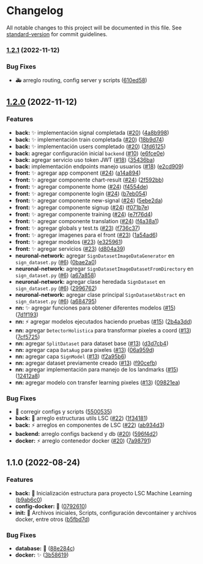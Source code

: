 # Changelog

All notable changes to this project will be documented in this file. See [standard-version](https://github.com/conventional-changelog/standard-version) for commit guidelines.

### [1.2.1](https://github.com/jpablo-ortiz/Reconocimiento-LSC-Lengua-Senas-Colombiana/compare/v1.2.0...v1.2.1) (2022-11-12)


### Bug Fixes

* :ambulance: arreglo routing, config server y scripts ([610ed58](https://github.com/jpablo-ortiz/Reconocimiento-LSC-Lengua-Senas-Colombiana/commit/610ed584870168d4f72f2b85ed9d7e3f94e7f4f1))

## [1.2.0](https://github.com/jpablo-ortiz/Reconocimiento-LSC-Lengua-Senas-Colombiana/compare/v1.1.0...v1.2.0) (2022-11-12)


### Features

* **back:** :sparkles: implementación signal completada ([#20](https://github.com/jpablo-ortiz/Reconocimiento-LSC-Lengua-Senas-Colombiana/issues/20)) ([4a8b998](https://github.com/jpablo-ortiz/Reconocimiento-LSC-Lengua-Senas-Colombiana/commit/4a8b9984f8c63116911675f959afff82556376e4))
* **back:** :sparkles: implementación train completada ([#20](https://github.com/jpablo-ortiz/Reconocimiento-LSC-Lengua-Senas-Colombiana/issues/20)) ([18b9d74](https://github.com/jpablo-ortiz/Reconocimiento-LSC-Lengua-Senas-Colombiana/commit/18b9d7466d04de34e46ac8960937357b64620337))
* **back:** :sparkles: implementación users completado ([#20](https://github.com/jpablo-ortiz/Reconocimiento-LSC-Lengua-Senas-Colombiana/issues/20)) ([3fd6125](https://github.com/jpablo-ortiz/Reconocimiento-LSC-Lengua-Senas-Colombiana/commit/3fd6125894d864dad5516dea316ac83143535661))
* **back:** agregar configuración inicial `backend` ([#10](https://github.com/jpablo-ortiz/Reconocimiento-LSC-Lengua-Senas-Colombiana/issues/10)) ([e6fce0e](https://github.com/jpablo-ortiz/Reconocimiento-LSC-Lengua-Senas-Colombiana/commit/e6fce0ef0bb881bfda56dde7068bc2b3512402d1))
* **back:** agregar servicio uso token JWT ([#18](https://github.com/jpablo-ortiz/Reconocimiento-LSC-Lengua-Senas-Colombiana/issues/18)) ([35436ba](https://github.com/jpablo-ortiz/Reconocimiento-LSC-Lengua-Senas-Colombiana/commit/35436ba45ea42c7829a5fe539c4c6e9afe5bf71e))
* **back:** implementación endpoints manejo usuarios ([#18](https://github.com/jpablo-ortiz/Reconocimiento-LSC-Lengua-Senas-Colombiana/issues/18)) ([e2cd909](https://github.com/jpablo-ortiz/Reconocimiento-LSC-Lengua-Senas-Colombiana/commit/e2cd909a7d061dff91f7e80d15972769bb551ed7))
* **front:** :sparkles: agregar app component ([#24](https://github.com/jpablo-ortiz/Reconocimiento-LSC-Lengua-Senas-Colombiana/issues/24)) ([a14a894](https://github.com/jpablo-ortiz/Reconocimiento-LSC-Lengua-Senas-Colombiana/commit/a14a894f6438844353f52d09f392a429832143b3))
* **front:** :sparkles: agregar componente chart-result ([#24](https://github.com/jpablo-ortiz/Reconocimiento-LSC-Lengua-Senas-Colombiana/issues/24)) ([2f592bb](https://github.com/jpablo-ortiz/Reconocimiento-LSC-Lengua-Senas-Colombiana/commit/2f592bb8127ba8484b7094cce9dfe571edcc9f20))
* **front:** :sparkles: agregar componente home ([#24](https://github.com/jpablo-ortiz/Reconocimiento-LSC-Lengua-Senas-Colombiana/issues/24)) ([f4554de](https://github.com/jpablo-ortiz/Reconocimiento-LSC-Lengua-Senas-Colombiana/commit/f4554de9a0314c7f69929f9f3121d36ff29bc09e))
* **front:** :sparkles: agregar componente login ([#24](https://github.com/jpablo-ortiz/Reconocimiento-LSC-Lengua-Senas-Colombiana/issues/24)) ([b7eb054](https://github.com/jpablo-ortiz/Reconocimiento-LSC-Lengua-Senas-Colombiana/commit/b7eb0545bd414fd5e92f942b65ae25e024bd6be8))
* **front:** :sparkles: agregar componente new-signal ([#24](https://github.com/jpablo-ortiz/Reconocimiento-LSC-Lengua-Senas-Colombiana/issues/24)) ([5ebe2da](https://github.com/jpablo-ortiz/Reconocimiento-LSC-Lengua-Senas-Colombiana/commit/5ebe2da3ca67edb69d270574e7ace23ca0d74025))
* **front:** :sparkles: agregar componente signup ([#24](https://github.com/jpablo-ortiz/Reconocimiento-LSC-Lengua-Senas-Colombiana/issues/24)) ([f071b7e](https://github.com/jpablo-ortiz/Reconocimiento-LSC-Lengua-Senas-Colombiana/commit/f071b7e31c2163f91e069a44030c92b29ae849fc))
* **front:** :sparkles: agregar componente training ([#24](https://github.com/jpablo-ortiz/Reconocimiento-LSC-Lengua-Senas-Colombiana/issues/24)) ([e7f76d4](https://github.com/jpablo-ortiz/Reconocimiento-LSC-Lengua-Senas-Colombiana/commit/e7f76d4412910fa83a3d8933f006472644883306))
* **front:** :sparkles: agregar componente translation ([#24](https://github.com/jpablo-ortiz/Reconocimiento-LSC-Lengua-Senas-Colombiana/issues/24)) ([f4a38a1](https://github.com/jpablo-ortiz/Reconocimiento-LSC-Lengua-Senas-Colombiana/commit/f4a38a13f827cb3693151e89f3984d75b76350cb))
* **front:** :sparkles: agregar globals y test.ts ([#23](https://github.com/jpablo-ortiz/Reconocimiento-LSC-Lengua-Senas-Colombiana/issues/23)) ([f736c37](https://github.com/jpablo-ortiz/Reconocimiento-LSC-Lengua-Senas-Colombiana/commit/f736c37844acf1d9f8c58835d114139eb68e9580))
* **front:** :sparkles: agregar imagenes para el front ([#23](https://github.com/jpablo-ortiz/Reconocimiento-LSC-Lengua-Senas-Colombiana/issues/23)) ([1a54ad6](https://github.com/jpablo-ortiz/Reconocimiento-LSC-Lengua-Senas-Colombiana/commit/1a54ad60de95ce87cfa7d32c5f2f173fd2435a13))
* **front:** :sparkles: agregar modelos ([#23](https://github.com/jpablo-ortiz/Reconocimiento-LSC-Lengua-Senas-Colombiana/issues/23)) ([e325961](https://github.com/jpablo-ortiz/Reconocimiento-LSC-Lengua-Senas-Colombiana/commit/e325961081fb19f385451519456e33055abd7f15))
* **front:** :sparkles: agregar servicios ([#23](https://github.com/jpablo-ortiz/Reconocimiento-LSC-Lengua-Senas-Colombiana/issues/23)) ([d804a39](https://github.com/jpablo-ortiz/Reconocimiento-LSC-Lengua-Senas-Colombiana/commit/d804a398a8f1a3dc2d16092000c582a1dee95d47))
* **neuronal-network:** agregar `SignDatasetImageDataGenerator` en `sign_dataset.py` ([#6](https://github.com/jpablo-ortiz/Reconocimiento-LSC-Lengua-Senas-Colombiana/issues/6)) ([0bae2a0](https://github.com/jpablo-ortiz/Reconocimiento-LSC-Lengua-Senas-Colombiana/commit/0bae2a00ee3810b749bb37c5c2f43020d3dc71ae))
* **neuronal-network:** agregar `SignDatasetImageDatasetFromDirectory` en `sign_dataset.py` ([#6](https://github.com/jpablo-ortiz/Reconocimiento-LSC-Lengua-Senas-Colombiana/issues/6)) ([a67a858](https://github.com/jpablo-ortiz/Reconocimiento-LSC-Lengua-Senas-Colombiana/commit/a67a8581a23d63af1a52783fd87fe58b1d8060c5))
* **neuronal-network:** agregar clase heredada `SignDataset` en `sign_dataset.py` ([#6](https://github.com/jpablo-ortiz/Reconocimiento-LSC-Lengua-Senas-Colombiana/issues/6)) ([2996762](https://github.com/jpablo-ortiz/Reconocimiento-LSC-Lengua-Senas-Colombiana/commit/2996762517a1509bc11fbb8e0109975f056c7fb9))
* **neuronal-network:** agregar clase principal `SignDatasetAbstract` en `sign_dataset.py` ([#6](https://github.com/jpablo-ortiz/Reconocimiento-LSC-Lengua-Senas-Colombiana/issues/6)) ([a684795](https://github.com/jpablo-ortiz/Reconocimiento-LSC-Lengua-Senas-Colombiana/commit/a6847957f15b7666ea98238de90f6123fc37cafd))
* **nn:** :sparkles: agregar funciones para obtener diferentes modelos ([#15](https://github.com/jpablo-ortiz/Reconocimiento-LSC-Lengua-Senas-Colombiana/issues/15)) ([7d1f193](https://github.com/jpablo-ortiz/Reconocimiento-LSC-Lengua-Senas-Colombiana/commit/7d1f19373777261bf93ccbca2363c27ccb4f1450))
* **nn:** :zap: agregar modelos ejecutados haciendo pruebas ([#15](https://github.com/jpablo-ortiz/Reconocimiento-LSC-Lengua-Senas-Colombiana/issues/15)) ([2b4a3dd](https://github.com/jpablo-ortiz/Reconocimiento-LSC-Lengua-Senas-Colombiana/commit/2b4a3ddde83b9d9ae69563aa5dc226d29553ab65))
* **nn:** agregar `DetectorHolistica` para transformar pixeles a coord ([#13](https://github.com/jpablo-ortiz/Reconocimiento-LSC-Lengua-Senas-Colombiana/issues/13)) ([7cf5725](https://github.com/jpablo-ortiz/Reconocimiento-LSC-Lengua-Senas-Colombiana/commit/7cf572537c862e7eb198dbc5f426a99e6305f4e0))
* **nn:** agregar `SplitDataset` para dataset base ([#13](https://github.com/jpablo-ortiz/Reconocimiento-LSC-Lengua-Senas-Colombiana/issues/13)) ([d3d7cb4](https://github.com/jpablo-ortiz/Reconocimiento-LSC-Lengua-Senas-Colombiana/commit/d3d7cb433c72858203f97991a7f676b8630d6f43))
* **nn:** agregar capa `DataAug` para pixeles ([#13](https://github.com/jpablo-ortiz/Reconocimiento-LSC-Lengua-Senas-Colombiana/issues/13)) ([06a959d](https://github.com/jpablo-ortiz/Reconocimiento-LSC-Lengua-Senas-Colombiana/commit/06a959d1c0b395f6baa6bc5bf011cb63b358fff3))
* **nn:** agregar capa `SignModel` ([#13](https://github.com/jpablo-ortiz/Reconocimiento-LSC-Lengua-Senas-Colombiana/issues/13)) ([f2a95b6](https://github.com/jpablo-ortiz/Reconocimiento-LSC-Lengua-Senas-Colombiana/commit/f2a95b62071e5a560015ebff4e9cab390825a501))
* **nn:** agregar dataset previamente creado ([#13](https://github.com/jpablo-ortiz/Reconocimiento-LSC-Lengua-Senas-Colombiana/issues/13)) ([f90cefb](https://github.com/jpablo-ortiz/Reconocimiento-LSC-Lengua-Senas-Colombiana/commit/f90cefbe3c88b2248c5338896b6fb0e9877eecc9))
* **nn:** agregar implementación para manejo de los landmarks ([#15](https://github.com/jpablo-ortiz/Reconocimiento-LSC-Lengua-Senas-Colombiana/issues/15)) ([12412a8](https://github.com/jpablo-ortiz/Reconocimiento-LSC-Lengua-Senas-Colombiana/commit/12412a88ea3220c29a36d2484c56a23db400d779))
* **nn:** agregar modelo con transfer learning pixeles ([#13](https://github.com/jpablo-ortiz/Reconocimiento-LSC-Lengua-Senas-Colombiana/issues/13)) ([09821ea](https://github.com/jpablo-ortiz/Reconocimiento-LSC-Lengua-Senas-Colombiana/commit/09821eaba32e8f5fdf8760f933513856d4b3deee))


### Bug Fixes

* :construction: corregir configs y scripts ([5500535](https://github.com/jpablo-ortiz/Reconocimiento-LSC-Lengua-Senas-Colombiana/commit/5500535bbf7bf830ac8445ff49fd5139539df407))
* **back:** :art: arreglo estructuras utils LSC ([#22](https://github.com/jpablo-ortiz/Reconocimiento-LSC-Lengua-Senas-Colombiana/issues/22)) ([1f34181](https://github.com/jpablo-ortiz/Reconocimiento-LSC-Lengua-Senas-Colombiana/commit/1f34181fd50ba591741bb79ea8ef4873e7546887))
* **back:** :zap: arreglos en componentes de LSC ([#22](https://github.com/jpablo-ortiz/Reconocimiento-LSC-Lengua-Senas-Colombiana/issues/22)) ([ab934d3](https://github.com/jpablo-ortiz/Reconocimiento-LSC-Lengua-Senas-Colombiana/commit/ab934d3e85e2eff8bdcc82b845a835247748f94b))
* **backend:** arreglo configs backend y db ([#20](https://github.com/jpablo-ortiz/Reconocimiento-LSC-Lengua-Senas-Colombiana/issues/20)) ([596f4d2](https://github.com/jpablo-ortiz/Reconocimiento-LSC-Lengua-Senas-Colombiana/commit/596f4d2af313eb17cb8c2fb8d54c80819c607379))
* **docker:** :zap: arreglo contenedor docker ([#20](https://github.com/jpablo-ortiz/Reconocimiento-LSC-Lengua-Senas-Colombiana/issues/20)) ([7a98791](https://github.com/jpablo-ortiz/Reconocimiento-LSC-Lengua-Senas-Colombiana/commit/7a98791dea61623f8a3017c0b751646d99f182da))

## 1.1.0 (2022-08-24)


### Features

* **back:** :art: Inicialización estructura para proyecto LSC Machine Learning ([b9ab6c0](https://github.com/jpablo-ortiz/Reconocimiento-LSC-Lengua-Senas-Colombiana/commit/b9ab6c0920b45676e2af7d7a0c32726a54f6bbc7))
* **config-docker:** :construction: ([0792610](https://github.com/jpablo-ortiz/Reconocimiento-LSC-Lengua-Senas-Colombiana/commit/0792610c3cb59907c7c6352e455c11d43d0a1dcb))
* **init:** :art: Archivos iniciales, Scripts, configuración devcontainer y archivos docker, entre otros ([b5fbd7d](https://github.com/jpablo-ortiz/Reconocimiento-LSC-Lengua-Senas-Colombiana/commit/b5fbd7df56e6c3b1a06b284605f261868e384438))


### Bug Fixes

* **database:** :bug: ([88e284c](https://github.com/jpablo-ortiz/Reconocimiento-LSC-Lengua-Senas-Colombiana/commit/88e284c3d1792492962e030176c59c30f1f6d0fd))
* **docker:** :sparkles: ([3b58619](https://github.com/jpablo-ortiz/Reconocimiento-LSC-Lengua-Senas-Colombiana/commit/3b5861960a0672d59f71f162ee089c9ab3fe2187))
